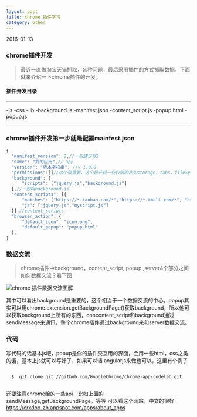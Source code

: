 ```yaml
---
layout: post
title: chrome 插件学习
category: other
---
```


2016-01-13

### chrome插件开发
>  最近一直做淘宝天猫抓取，各种问题，最后采用插件的方式抓取数据，下面就来介绍一下chrome插件的开发。

#### 插件开发目录

-----

  -js
  -css
  -lib
  -background.js
  -manifest.json
  -content_script.js
  -popup.html
  -popup.js

-----

###  chrome插件开发第一步就是配置mainfest.json

```javascript
{
  "manifest_version": 2,//一般建议写2
  "name": "我的应用",// app
  "version": "版本字符串", //v 1.0.0
  "permissions":[]//这个很重要，这个是开启一些权限的比如storage，tabs，fileSystem等等
  "background": {
      "scripts": ["jquery.js","background.js"]
  },//一般叫background.js
  "content_scripts": [{
      "matches": ["https://*.taobao.com/*","https://*.tmall.com/*", "http://item.jd.com/*"],
      "js": ["jquery.js","myscript.js"]
  }],//content_scripts
  "browser_action": {
      "default_icon": "icon.png",
      "default_popup": "popup.html"
  },
}

```

###  数据交流

>  chrome插件中background，content_script, popup ,server4个部分之间如何数据交流？看下图

![chrome 插件数据交流图解](http://chuantu.biz/t2/24/1452679544x1822611273.png)

  其中可以看出background是重要的，这个相当于一个数据交流的中心。popup其实可以用chrome.extension.getBackgroundPage()获取background，所以他可以获取background上所有的东西，concontent_script和background通过sendMessage来通讯，整个chrome插件通过background来和server数据交流。

### 代码


写代码的话基本js吧，popup是你的插件交互用的界面，会用一些html，css之类的饿，基本上js就可以写好了，如果可以话 angularjs来做也可以，这里有个例子
```

  $  git clone git://github.com/GoogleChrome/chrome-app-codelab.git


```
还要注意chrome给的一些api，比如上面的sendMessage,getBackgroundPage。等等
可以看这个网站，中文的很好
 https://crxdoc-zh.appspot.com/apps/about_apps
